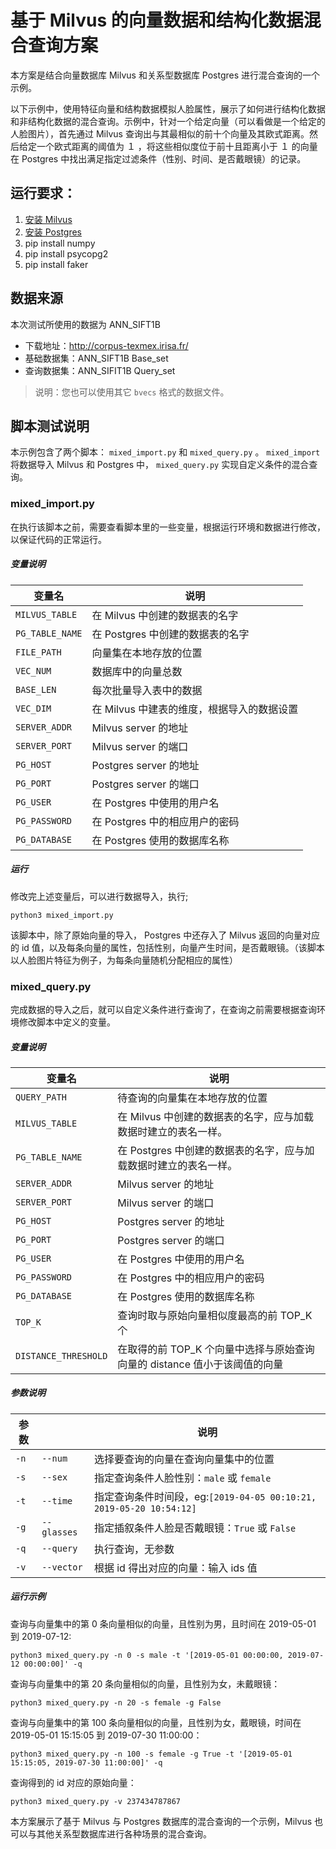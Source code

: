 # 基于 Milvus 的向量数据和结构化数据混合查询方案

本方案是结合向量数据库 Milvus 和关系型数据库 Postgres 进行混合查询的一个示例。

以下示例中，使用特征向量和结构数据模拟人脸属性，展示了如何进行结构化数据和非结构化数据的混合查询。示例中，针对一个给定向量（可以看做是一个给定的人脸图片），首先通过 Milvus 查询出与其最相似的前十个向量及其欧式距离。然后给定一个欧式距离的阈值为 １ ，将这些相似度位于前十且距离小于 １ 的向量在 Postgres 中找出满足指定过滤条件（性别、时间、是否戴眼镜）的记录。

## 运行要求：

1. [安装 Milvus](https://www.milvus.io/cn/docs/guides/get_started/install_milvus/install_milvus.md)
2. [安装 Postgres](https://www.postgresql.org/download/)
3. pip install numpy
4. pip install psycopg2
5. pip install faker

## 数据来源

本次测试所使用的数据为 ANN_SIFT1B

- 下载地址：<http://corpus-texmex.irisa.fr/>
- 基础数据集：ANN_SIFT1B Base_set
- 查询数据集：ANN_SIFIT1B Query_set

> 说明：您也可以使用其它 `bvecs` 格式的数据文件。

## 脚本测试说明

本示例包含了两个脚本： `mixed_import.py` 和 `mixed_query.py` 。
`mixed_import` 将数据导入 Milvus 和 Postgres 中， `mixed_query.py` 实现自定义条件的混合查询。

### mixed_import.py

在执行该脚本之前，需要查看脚本里的一些变量，根据运行环境和数据进行修改，以保证代码的正常运行。

##### 变量说明

| 变量名 | 说明 |
| --- | --- |
| `MILVUS_TABLE` |在 Milvus 中创建的数据表的名字|
| `PG_TABLE_NAME` |在 Postgres 中创建的数据表的名字|
| `FILE_PATH` |向量集在本地存放的位置|
| `VEC_NUM` |数据库中的向量总数|
| `BASE_LEN` |每次批量导入表中的数据|
| `VEC_DIM` |在 Milvus 中建表的维度，根据导入的数据设置|
| `SERVER_ADDR` |Milvus server 的地址|
| `SERVER_PORT` |Milvus server 的端口|
| `PG_HOST` |Postgres server 的地址|
| `PG_PORT` |Postgres server 的端口|
| `PG_USER` |在 Postgres 中使用的用户名|
| `PG_PASSWORD` |在 Postgres 中的相应用户的密码|
| `PG_DATABASE` |在 Postgres 使用的数据库名称 |

##### 运行

修改完上述变量后，可以进行数据导入，执行;

```shell
python3 mixed_import.py
```

该脚本中，除了原始向量的导入， Postgres 中还存入了 Milvus 返回的向量对应的 id 值，以及每条向量的属性，包括性别，向量产生时间，是否戴眼镜。（该脚本以人脸图片特征为例子，为每条向量随机分配相应的属性）

### mixed_query.py

完成数据的导入之后，就可以自定义条件进行查询了，在查询之前需要根据查询环境修改脚本中定义的变量。

##### 变量说明

| 变量名 | 说明 |
| --- | --- |
|`QUERY_PATH` |待查询的向量集在本地存放的位置|
|`MILVUS_TABLE` |在 Milvus 中创建的数据表的名字，应与加载数据时建立的表名一样。|
|`PG_TABLE_NAME` |在 Postgres 中创建的数据表的名字，应与加载数据时建立的表名一样。|
|`SERVER_ADDR` |Milvus server 的地址|
|`SERVER_PORT` |Milvus server 的端口|
|`PG_HOST` |Postgres server 的地址|
|`PG_PORT` |Postgres server 的端口|
|`PG_USER` |在 Postgres 中使用的用户名|
|`PG_PASSWORD` |在 Postgres 中的相应用户的密码|
|`PG_DATABASE` |在 Postgres 使用的数据库名称|
|`TOP_K` |查询时取与原始向量相似度最高的前 TOP_K 个|
|`DISTANCE_THRESHOLD` |在取得的前 TOP_K 个向量中选择与原始查询向量的 distance 值小于该阈值的向量|


##### 参数说明

| 参数 |           | 说明                                                         |
| ---- | --------- | ------------------------------------------------------------ |
| `-n`   | `--num`     | 选择要查询的向量在查询向量集中的位置                         |
| `-s`   | `--sex`     | 指定查询条件人脸性别：`male` 或 `female`                         |
| `-t`   | `--time`    | 指定查询条件时间段，eg:`[2019-04-05 00:10:21, 2019-05-20 10:54:12]` |
| `-g`   | `--glasses` | 指定插叙条件人脸是否戴眼镜：`True` 或 `False`                    |
| `-q`   | `--query`   | 执行查询，无参数                                             |
| `-v`   | `--vector`  | 根据 id 得出对应的向量：输入 ids 值                          |

##### 运行示例

查询与向量集中的第 0 条向量相似的向量，且性别为男，且时间在 2019-05-01 到 2019-07-12:

```shell
python3 mixed_query.py -n 0 -s male -t '[2019-05-01 00:00:00, 2019-07-12 00:00:00]' -q
```

查询与向量集中的第 20 条向量相似的向量，且性别为女，未戴眼镜：

```shell
python3 mixed_query.py -n 20 -s female -g False
```

查询与向量集中的第 100 条向量相似的向量，且性别为女，戴眼镜，时间在 2019-05-01 15:15:05 到 2019-07-30 11:00:00：

```shell
python3 mixed_query.py -n 100 -s female -g True -t '[2019-05-01 15:15:05, 2019-07-30 11:00:00]' -q
```

查询得到的 id 对应的原始向量：

```shell
python3 mixed_query.py -v 237434787867
```



本方案展示了基于 Milvus 与 Postgres 数据库的混合查询的一个示例，Milvus 也可以与其他关系型数据库进行各种场景的混合查询。


